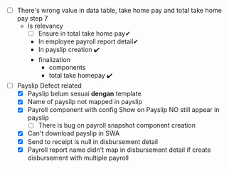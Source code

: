 * [ ] There's wrong value in data table, take home pay and total take home pay step 7
	* Is relevancy
		* [ ] Ensure in total take home pay✔
		* In employee payroll report detail✔
		* In payslip creation ✔️
		* finalization
			* components
			* total take homepay ✔️
* [ ] Payslip Defect related
	* [x] Payslip belum sesuai **dengan** template
	* [x] Name of payslip not mapped in payslip
	* [x] Payroll component with config Show on Payslip NO still appear in payslip
		* [ ] There is bug on payroll snapshot component creation
	* [x] Can't download payslip in SWA
	* [x] Send to receipt is null in disbursement detail
	* [x] Payroll report name didn't map in disbursement detail if create disbursement with multiple payroll